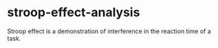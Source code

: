 # stroop-effect-analysis
Stroop effect is a demonstration of interference in the reaction time of a task.
